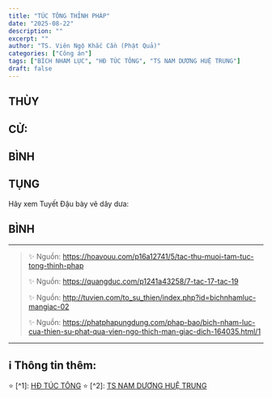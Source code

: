 ```yaml
---
title: "TÚC TÔNG THỈNH PHÁP"
date: "2025-08-22"
description: ""
excerpt: ""
author: "TS. Viên Ngộ Khắc Cần (Phật Quả)"
categories: ["Công án"]
tags: ["BÍCH NHAM LỤC", "HĐ TÚC TÔNG", "TS NAM DƯƠNG HUỆ TRUNG"]
draft: false
---
```


## THÙY

> 

## CỬ:

> 

## BÌNH



## TỤNG

Hãy xem Tuyết Đậu bày vẽ dây dưa:

> 

## BÌNH



***

> ✨ Nguồn:  https://hoavouu.com/p16a12741/5/tac-thu-muoi-tam-tuc-tong-thinh-phap
>
> ✨ Nguồn:  https://quangduc.com/p1241a43258/7-tac-17-tac-19
>
> ✨ Nguồn:  http://tuvien.com/to_su_thien/index.php?id=bichnhamluc-mangiac-02
>
> ✨ Nguồn:  https://phatphapungdung.com/phap-bao/bich-nham-luc-cua-thien-su-phat-qua-vien-ngo-thich-man-giac-dich-164035.html/1

***

## ℹ️ Thông tin thêm:

⭐️ [^1]: <a href="https://blog.phapthihoi.org/gt-family/vua-duong-tuc-tong-king-tang-shu-tsung/" target="_blank">HĐ TÚC TÔNG</a>
⭐️ [^2]: <a href="https://blog.phapthihoi.org/gt-member/ts-nam-duong-hue-trung/" target="_blank">TS NAM DƯƠNG HUỆ TRUNG</a>


